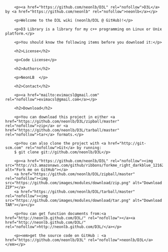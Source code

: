 <!DOCTYPE html>
<html>
  <head>
  <meta http-equiv="Content-Type" content="text/html; charset=utf-8">
  <title>D3L README FILE</title>
  </head>

  <body class="logged_in page-blob windows vis-public env-production ">

        <p><a href="https://github.com/neonlb/D3L" rel="nofollow">D3L</a>  by <a href="https://github.com/neonlb" rel="nofollow">neonlb</a></p>

        <p>Welcome to the D3L wiki (neonlb/D3L @ GitHub)!</p>

        <p>D3 Library is a library for my c++ programming on Linux or Unix platform.</p>

        <p>You should know the following items before you download it:</p>

        <h2>License</h2>

        <p>Code License</p>

        <h2>Authors</h2>

        <p>NeonLB  </p>

        <h2>Contact</h2>

        <p><a href="mailto:evimacsl@gmail.com" rel="nofollow">evimacsl@gmail.com</a></p>

        <h2>Download</h2>

        <p>You can download this project in either <a href="https://github.com/neonlb/D3L/zipball/master" rel="nofollow">zip</a> or <a href="https://github.com/neonlb/D3L/tarball/master" rel="nofollow">tar</a> formats.</p>

        <p>You can also clone the project with <a href="http://git-scm.com" rel="nofollow">Git</a> by running:
        $ git clone git://github.com/neonlb/D3L</p>

        <p><a href="https://github.com/neonlb/D3L" rel="nofollow"><img src="http://s3.amazonaws.com/github/ribbons/forkme_right_darkblue_121621.png" alt="Fork me on GitHub"></a>
        <a href="https://github.com/neonlb/D3L/zipball/master" rel="nofollow"><img src="https://github.com/images/modules/download/zip.png" alt="Download ZIP"></a>
        <a href="https://github.com/neonlb/D3L/tarball/master" rel="nofollow"><img src="https://github.com/images/modules/download/tar.png" alt="Download TAR"></a></p>

        <p>You can get function documents from:<a href="http://neonlb.github.com/D3L/" rel="nofollow"></a><a href="http://neonlb.github.com/D3L/" rel="nofollow">http://neonlb.github.com/D3L/</a></p>

        <p><em>get the source code on GitHub : <a href="https://github.com/neonlb/D3L" rel="nofollow">neonlb/D3L</a></em></p>

  </body>
</html>

